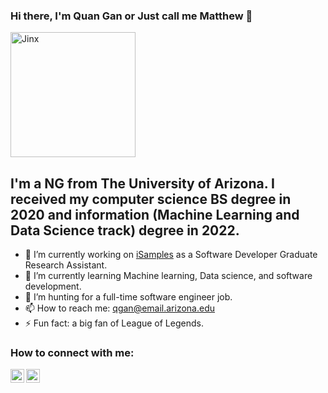 ### Hi there, I'm Quan Gan or Just call me Matthew 👋

<img align="center" alt="Jinx" width="200px"  src="https://media.giphy.com/media/DaqNnJ59Qwsk81gfwY/giphy.gif"/>

## I'm a NG from The University of Arizona. I received my computer science BS degree in 2020 and information (Machine Learning and Data Science track) degree in 2022.
- 🔭 I’m currently working on [iSamples](https://isamplesorg.github.io/) as a Software Developer Graduate Research Assistant.
- 🌱 I’m currently learning Machine learning, Data science, and software development.
- 👯 I’m hunting for a full-time software engineer job.
- 📫 How to reach me: qgan@email.arizona.edu
- ⚡ Fun fact: a big fan of League of Legends.

### How to connect with me:
[<img align="left" alt="LinkedIn" width="22px" src="https://cdn.jsdelivr.net/npm/simple-icons@3.13.0/icons/linkedin.svg"/>][linkedin]
[<img align="left" alt="Instagram" width="22px" src="https://cdn.jsdelivr.net/npm/simple-icons@3.13.0/icons/instagram.svg"/>][instagram]

[linkedin]: https://www.linkedin.com/in/quan-gan-028a78172/
[instagram]: https://www.instagram.com/mr.fist_gq/